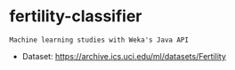 # fertility-classifier

    Machine learning studies with Weka's Java API
    
- Dataset: https://archive.ics.uci.edu/ml/datasets/Fertility
